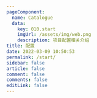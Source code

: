 ```yaml
---
pageComponent:
  name: Catalogue
  data:
    key: 010.start
    imgUrl: /assets/img/web.png
    description: 项目配置相关介绍
title: 配置
date: 2022-03-09 10:50:53
permalink: /start/
sidebar: false
article: false
comment: false
comments: false
editLink: false
---
```

